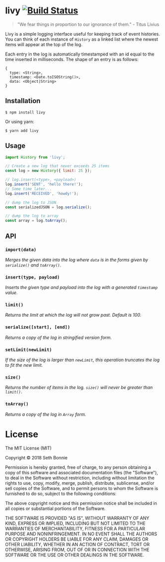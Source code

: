 # livy [![Build Status](https://travis-ci.org/sethbonnie/livy.svg?branch=master)](https://travis-ci.org/sethbonnie/livy)

> "We fear things in proportion to our ignorance of them." - Titus Livius

Livy is a simple logging interface useful for keeping track of event histories. You can think of each instance of `History` as a linked list where the newest items will appear at the top of the log.

Each entry in the log is automatically timestamped with an id equal to the time inserted in milliseconds. The shape of an entry is as follows:

```
{
  type: <String>,
  timestamp: <Date.toISOString()>,
  data: <Object|String>
}
```

## Installation
```
$ npm install livy
```

Or using yarn:

```
$ yarn add livy
```

## Usage

```js
import History from 'livy';

// Create a new log that never exceeds 25 items
const log = new History({ limit: 25 });

// log.insert(<type>, <payload>)
log.insert('SENT', 'hello there!');
// Some time later...
log.insert('RECEIVED', 'howdy!');

// dump the log to JSON
const serializedJSON = log.serialize();

// dump the log to array
const array = log.toArray();
```

## API

### `import(data)`

*Merges the given data into the log where `data` is in the forms given by `serialize()`
and `toArray()`.*

### `insert(type, payload)`

*Inserts the given type and payload into the log with a 
generated `timestamp` <DateTime ISO string> value.*

### `limit()`

*Returns the limit at which the log will not grow past. Default is 100.*

### `serialize([start], [end])`

*Returns a copy of the log in stringified version form.*

### `setLimit(newLimit)`

*If the size of the log is larger than `newLimit`, this operation truncates the log to fit the new limit.*

### `size()`

*Returns the number of items in the log. `size()` will never be greater than `limit().`*

### `toArray()`

*Returns a copy of the log in `Array` form.*

License
=======

The MIT License (MIT)

Copyright &copy; 2018 Seth Bonnie

Permission is hereby granted, free of charge, to any person obtaining a copy of this software and associated documentation files (the "Software"), to deal in the Software without restriction, including without limitation the rights to use, copy, modify, merge, publish, distribute, sublicense, and/or sell copies of the Software, and to permit persons to whom the Software is furnished to do so, subject to the following conditions:

The above copyright notice and this permission notice shall be included in all copies or substantial portions of the Software.

THE SOFTWARE IS PROVIDED "AS IS", WITHOUT WARRANTY OF ANY KIND, EXPRESS OR IMPLIED, INCLUDING BUT NOT LIMITED TO THE WARRANTIES OF MERCHANTABILITY, FITNESS FOR A PARTICULAR PURPOSE AND NONINFRINGEMENT. IN NO EVENT SHALL THE AUTHORS OR COPYRIGHT HOLDERS BE LIABLE FOR ANY CLAIM, DAMAGES OR OTHER LIABILITY, WHETHER IN AN ACTION OF CONTRACT, TORT OR OTHERWISE, ARISING FROM, OUT OF OR IN CONNECTION WITH THE SOFTWARE OR THE USE OR OTHER DEALINGS IN THE SOFTWARE.
